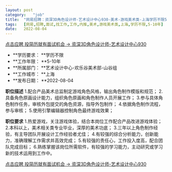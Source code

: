 ```yaml
---
layout:	post
category:	"job"
title:	"网易招聘：资深3D角色设计师-艺术设计中心930-美术-游戏美术类-上海学历不限5-10年"
tags:	[网易,招聘,面试,找工作,工作,内推,美术,游戏美术类,上海,学历不限,5-10年]
date:	2022-08-04
---
```


[点击应聘 投简历就有面试机会 -> 资深3D角色设计师-艺术设计中心930](http://mobile.bole.netease.com/bole/boleDetail?id=42119&employeeId=346f03c3cda5f04c&key=all)



- **学历要求： **学历不限
- **工作年限： **5-10年
- **所属部门： **艺术设计中心-欢乐谷美术部-山谷组
- **工作城市： **上海
- **发布日期： **2022-08-04



**职位描述**
1.配合产品美术总监制定游戏角色风格，输出角色制作模版和规范；
2.具备角色原画设计能力，组织角色原画和角色制作人员开展工作；
3.参与具体角色制作任务，审核外包提交的角色资源，指导外包制作；
4.依据角色制作流程，参与审核；
5.使用引擎编辑器控制角色最终游戏效果；



**职位要求**
1.热爱游戏，关注游戏体验，结合本岗位工作配合产品改进游戏体验；
2.本科以上，美术相关类专业毕业，深厚的美术功底；
3.三年以上角色制作经验，有主导团队开展设计工作经验者尤佳；
4.有较强的综合分析能力，创新能力，准确理解工作需求并高效完成；
5.有较强的责任心，工作投入度高，配合团队完成目标；
6.熟练掌握该岗位所需软件，有较强的学习能力，主动研究或学习新的技术运用到工作中。



[点击应聘 投简历就有面试机会 -> 资深3D角色设计师-艺术设计中心930](http://mobile.bole.netease.com/bole/boleDetail?id=42119&employeeId=346f03c3cda5f04c&key=all)